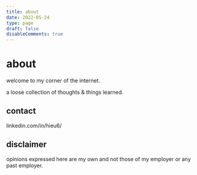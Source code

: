 ```yaml
---
title: about
date: 2022-05-24
type: page
draft: false
disableComments: true
---
```


# about
welcome to my corner of the internet. 

a loose collection of thoughts & things learned.

## contact

linkedin.com/in/hieu6/

## disclaimer
opinions expressed here are my own and not those of my employer or any past employer.
